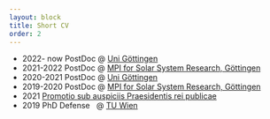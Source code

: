 ```yaml
---
layout: block
title: Short CV
order: 2
---
```


<script type="text/javascript"
        src="https://cdnjs.cloudflare.com/ajax/libs/mathjax/2.7.0/MathJax.js?config=TeX-AMS_CHTML"></script>
<script type="text/x-mathjax-config">
MathJax.Hub.Config({
tex2jax: {
inlineMath: [['$','$'], ['\\(','\\)']],
processEscapes: true},
jax: ["input/TeX","input/MathML","input/AsciiMath","output/CommonHTML"],
extensions: ["tex2jax.js","mml2jax.js","asciimath2jax.js","MathMenu.js","MathZoom.js","AssistiveMML.js", "[Contrib]/a11y/accessibility-menu.js"],
TeX: {
extensions: ["AMSmath.js","AMSsymbols.js","noErrors.js","noUndefined.js"],
equationNumbers: {
autoNumber: "AMS"
}
}
});
</script>


* 2022- now PostDoc @ [Uni Göttingen](https://num.math.uni-goettingen.de)
* 2021-2022 PostDoc @ [MPI for Solar System Research, Göttingen](https://www.mps.mpg.de)
* 2020-2021 PostDoc @ [Uni Göttingen](https://num.math.uni-goettingen.de)
* 2019-2020 PostDoc @ [MPI for Solar System Research, Göttingen](https://www.mps.mpg.de)
* 2021 [Promotio sub auspiciis Praesidentis rei publicae](https://en.wikipedia.org/wiki/Sub_auspiciis_Praesidentis)
* 2019 PhD Defense $~$ @ [TU Wien](https://www.tuwien.at/mg/asc)

